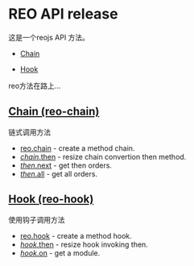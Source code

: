 # REO API release

这是一个reojs API 方法。

* [Chain](#chain-reo-chain)

* [Hook](#hook-reo-hook)

reo方法在路上...


## [Chain (reo-chain)](https://github.com/koringz/reo.js/tree/master/components/reo.chain/ZH-CN.md)
链式调用方法
* [reo.chain](https://github.com/koringz/reo.js/tree/master/components/reo.chain/ZH-CN.md#chain) - create a method chain.
* [*chain*.then](https://github.com/koringz/reo.js/tree/master/components/reo.chain/ZH-CN.md#then) - resize chain convertion then method.
* [*then*.next](https://github.com/koringz/reo.js/tree/master/components/reo.chain/ZH-CN.md#next) - get then orders.
* [*then*.all](https://github.com/koringz/reo.js/tree/master/components/reo.chain/ZH-CN.md#all) - get all orders.

## [Hook (reo-hook)](https://github.com/koringz/reo.js/tree/master/components/reo.hook/ZH-CN.md)
使用钩子调用方法
* [reo.hook](https://github.com/koringz/reo.js/tree/master/components/reo.hook/ZH-CN.md#hook)  - create a method hook.
* [*hook*.then](https://github.com/koringz/reo.js/tree/master/components/reo.hook/ZH-CN.md#then)  - resize hook invoking then.
* [*hook*.on](https://github.com/koringz/reo.js/tree/master/components/reo.hook/ZH-CN.md#on)  - get a module.
